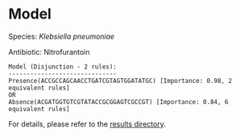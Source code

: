 
# Model

Species: *Klebsiella pneumoniae*

Antibiotic: Nitrofurantoin

```
Model (Disjunction - 2 rules):
------------------------------
Presence(ACCGCCAGCAACCTGATCGTAGTGGATATGC) [Importance: 0.98, 2 equivalent rules]
OR
Absence(ACGATGGTGTCGTATACCGCGGAGTCGCCGT) [Importance: 0.84, 6 equivalent rules]

```

For details, please refer to the [results directory](../../../../../results/scm_b/klebsiella%20pneumoniae/nitrofurantoin/repeat_6/).

